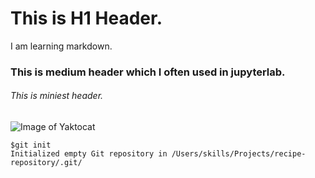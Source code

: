 # This is H1 Header.
I am learning markdown. 
### This is medium header which I often used in jupyterlab.
###### This is miniest header.
![Image of Yaktocat](https://octodex.github.com/images/yaktocat.png)

````
$git init 
Initialized empty Git repository in /Users/skills/Projects/recipe-repository/.git/
````
